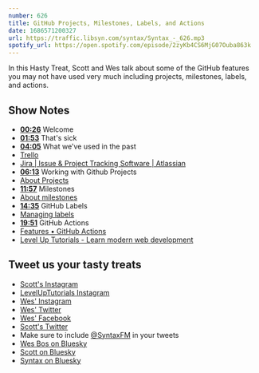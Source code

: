 ```yaml
---
number: 626
title: GitHub Projects, Milestones, Labels, and Actions
date: 1686571200327
url: https://traffic.libsyn.com/syntax/Syntax_-_626.mp3
spotify_url: https://open.spotify.com/episode/2zyKb4CS6MjG07Ouba863k
---
```


In this Hasty Treat, Scott and Wes talk about some of the GitHub features you may not have used very much including projects, milestones, labels, and actions.

## Show Notes

* **[00:26](#t=00:26)** Welcome
* **[01:53](#t=01:53)** That's sick
* **[04:05](#t=04:05)** What we've used in the past
* [Trello](https://www.trello.com)
* [Jira | Issue & Project Tracking Software | Atlassian](https://www.atlassian.com/software/jira)
* **[06:13](#t=06:13)** Working with Github Projects
* [About Projects](https://docs.github.com/en/issues/planning-and-tracking-with-projects/learning-about-projects/about-projects)
* **[11:57](#t=11:57)** Milestones
* [About milestones](https://docs.github.com/en/issues/using-labels-and-milestones-to-track-work/about-milestones)
* **[14:35](#t=14:35)** GitHub Labels
* [Managing labels](https://docs.github.com/en/issues/using-labels-and-milestones-to-track-work/managing-labels)
* **[19:51](#t=19:51)** GitHub Actions
* [Features • GitHub Actions](https://github.com/features/actions)
* [Level Up Tutorials - Learn modern web development](https://levelup.video/tutorials/code-automation-with-github/introduction)

## Tweet us your tasty treats

* [Scott's Instagram](https://www.instagram.com/stolinski/)
* [LevelUpTutorials Instagram](https://www.instagram.com/LevelUpTutorials/)
* [Wes' Instagram](https://www.instagram.com/wesbos/)
* [Wes' Twitter](https://twitter.com/wesbos)
* [Wes' Facebook](https://www.facebook.com/wesbos.developer)
* [Scott's Twitter](https://twitter.com/stolinski)
* Make sure to include [@SyntaxFM](https://twitter.com/SyntaxFM) in your tweets
* [Wes Bos on Bluesky](https://bsky.app/profile/wesbos.com)
* [Scott on Bluesky](https://bsky.app/profile/tolin.ski)
* [Syntax on Bluesky](https://bsky.app/profile/syntax.fm)
